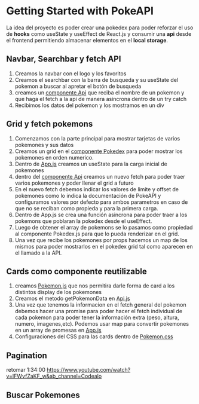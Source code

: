 # Getting Started with PokeAPI
La idea del proyecto es poder crear una pokedex para poder reforzar el uso de <b>hooks</b> como useState y useEffect de React.js y consumir una <b>api</b> desde el frontend permitiendo almacenar elementos en el <b>local storage</b>.

## Navbar, Searchbar y fetch API

1. Creamos la navbar con el logo y los favoritos
2. Creamos el searchbar con la barra de busqueda y su useState del pokemon a buscar al apretar el botón de busqueda
3. creamos un [componente Api](src/Api.js) que reciba el nombre de un pokemon y que haga el fetch a la api de manera asincrona dentro de un try catch
4. Recibimos los datos del pokemon y los mostramos en un div

## Grid y fetch pokemons

1. Comenzamos con la parte principal para mostrar tarjetas de varios pokemones y sus datos
2. Creamos un grid en el [componente Pokedex](src/Pokedex.js) para poder mostrar los pokemones en orden numerico.
3. Dentro de [App.js](App.js) creamos un useState para la carga inicial de pokemones
4. dentro del [componente Api](src/Api.js) creamos un nuevo fetch para poder traer varios pokemones y poder llenar el grid a futuro
5. En el nuevo fetch debemos indicar los valores de limite y offset de pokemones como lo indica la documentación de PokeAPI y configuramos valores por defecto para ambos parametros en caso de que no se reciban como propieda y para la primera carga.
6. Dentro de App.js se crea una función asincrona para poder traer a los pokemons que poblaran la pokedex desde el useEffect.
7. Luego de obtener el array de pokemons se lo pasamos como propiedad al componente Pokedex.js para que lo pueda renderizar en el grid.
8. Una vez que recibe los pokemones por props hacemos un map de los mismos para poder mostrarlos en el pokedex grid tal como aparecen en el llamado a la API.

## Cards como componente reutilizable

1. creamos [Pokemon.js](src/components/Pokemon.js) que nos permitira darle forma de card a los distintos display de los pokemones
2. Creamos el metodo getPokemonData en [Api.js](src/Api.js)
3. Una vez que tenemos la informacion en el fetch general del pokemon debemos hacer una promise para poder hacer el fetch individual de cada pokemon para poder tener la información extra (peso, altura, numero, imagenes,etc). Podemos usar map para convertir pokemones en un array de promesas en [App.js](src/App.js)
4. Configuraciones del CSS para las cards dentro de [Pokemon.css](src/componentes/Pokemon.css)

## Pagination

retomar 1:34:00
https://www.youtube.com/watch?v=IFWvfZaKF_w&ab_channel=Codealo
## Buscar Pokemones